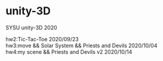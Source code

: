 # unity-3D
SYSU unity-3D 2020

hw2:Tic-Tac-Toe   2020/09/23<br>
hw3:move && Solar System && Priests and Devils      2020/10/04<br>
hw4:my scene && Priests and Devils v2       2020/10/14<br>